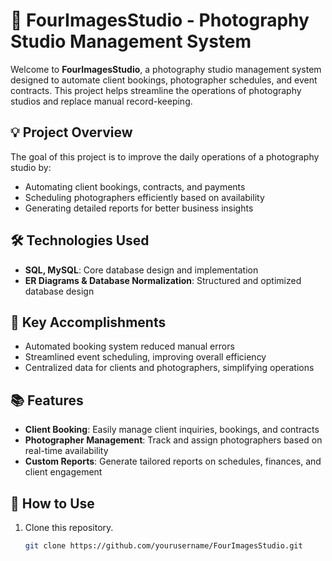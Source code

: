 # 📸 FourImagesStudio - Photography Studio Management System

Welcome to **FourImagesStudio**, a photography studio management system designed to automate client bookings, photographer schedules, and event contracts. This project helps streamline the operations of photography studios and replace manual record-keeping.

## 💡 Project Overview

The goal of this project is to improve the daily operations of a photography studio by:
- Automating client bookings, contracts, and payments
- Scheduling photographers efficiently based on availability
- Generating detailed reports for better business insights

## 🛠️ Technologies Used
- **SQL, MySQL**: Core database design and implementation
- **ER Diagrams & Database Normalization**: Structured and optimized database design

## 🎯 Key Accomplishments
- Automated booking system reduced manual errors
- Streamlined event scheduling, improving overall efficiency
- Centralized data for clients and photographers, simplifying operations

## 📚 Features
- **Client Booking**: Easily manage client inquiries, bookings, and contracts
- **Photographer Management**: Track and assign photographers based on real-time availability
- **Custom Reports**: Generate tailored reports on schedules, finances, and client engagement

## 🚀 How to Use
1. Clone this repository.
   ```bash
   git clone https://github.com/yourusername/FourImagesStudio.git
